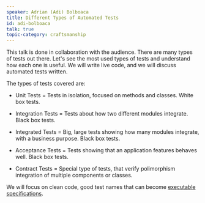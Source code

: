```yaml
---
speaker: Adrian (Adi) Bolboaca
title: Different Types of Automated Tests
id: adi-bolboaca
talk: true
topic-category: craftsmanship
---
```

This talk is done in collaboration with the audience. There are many types of tests out there. Let's see the most used types of tests and understand how each one is useful. We will write live code, and we will discuss automated tests written.


The types of tests covered are:

* Unit Tests = Tests in isolation, focused on methods and classes. White box tests.

* Integration Tests = Tests about how two different modules integrate. Black box tests.

* Integrated Tests = Big, large tests showing how many modules integrate, with a business purpose. Black box tests.

* Acceptance Tests = Tests showing that an application features behaves well. Black box tests.

* Contract Tests = Special type of tests, that verify polimorphism integration of multiple components or classes.


We will focus on clean code, good test names that can become [executable specifications](http://mozaicworks.com/blog/executable-specifications).
